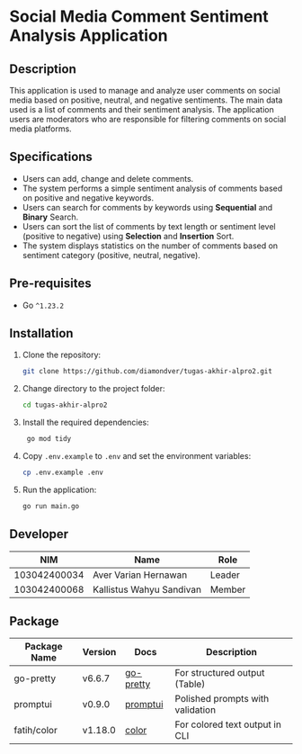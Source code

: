 # Social Media Comment Sentiment Analysis Application

## Description

This application is used to manage and analyze user comments on social media based on positive, neutral, and negative
sentiments. The main data used is a list of comments and their sentiment analysis. The application users are moderators
who are responsible for filtering comments on social media platforms.

## Specifications

- Users can add, change and delete comments.
- The system performs a simple sentiment analysis of comments based on positive and negative keywords.
- Users can search for comments by keywords using **Sequential** and **Binary** Search.
- Users can sort the list of comments by text length or sentiment level (positive to negative) using **Selection** and
  **Insertion** Sort.
- The system displays statistics on the number of comments based on sentiment category (positive, neutral, negative).

## Pre-requisites

- Go `^1.23.2`

## Installation

1. Clone the repository:
   ```bash
   git clone https://github.com/diamondver/tugas-akhir-alpro2.git
    ```
2. Change directory to the project folder:
   ```bash
   cd tugas-akhir-alpro2
   ```
3. Install the required dependencies:
   ```bash
    go mod tidy
    ```
4. Copy `.env.example` to `.env` and set the environment variables:
   ```bash
   cp .env.example .env
   ```
5. Run the application:
   ```bash
   go run main.go
   ```

## Developer

| NIM          | Name                     | Role   |
|--------------|--------------------------|--------|
| 103042400034 | Aver Varian Hernawan     | Leader |
| 103042400068 | Kallistus Wahyu Sandivan | Member |

## Package

| Package Name | Version | Docs                                               | Description                      |
|--------------|---------|----------------------------------------------------|----------------------------------|
| go-pretty    | v6.6.7  | [go-pretty](https://github.com/jedib0t/go-pretty)  | For structured output (Table)    |
| promptui     | v0.9.0  | [promptui](https://github.com/manifoldco/promptui) | Polished prompts with validation |
| fatih/color  | v1.18.0 | [color](https://github.com/fatih/color)            | For colored text output in CLI   |